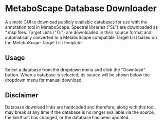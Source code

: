 # MetaboScape Database Downloader

A simple GUI to download publicly available databases for use with the annotation tool in MetaboScape. Spectral 
libraries ("SL") are downloaded as *.msp files. Target Lists ("TL") are downloaded in their source format and 
automatically converted to a MetaboScape compatible Target List based on the MetaboScape Target List template.

## Usage

Select a database from the dropdown menu and click the "Download" button. When a database is selected, its source will 
be shown below the dropdown menu for manual download.

## Disclaimer

Database download links are hardcoded and therefore, along with this tool, may break at any time if the database is 
no longer available via the source, the link/host has changed, or the database has been updated.
